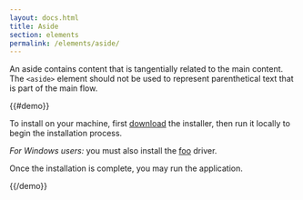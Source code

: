 ```yaml
---
layout: docs.html
title: Aside
section: elements
permalink: /elements/aside/
---
```


An aside contains content that is tangentially related to the main content. The `<aside>` element should not be used to represent parenthetical text that is part of the main flow.

{{#demo}}
<p>To install on your machine, first <a href="#">download</a> the installer, then run it locally to begin the installation process.</p>
<aside class="pe-aside"><em>For Windows users:</em> you must also install the <a href="#">foo</a> driver.</aside>
<p>Once the installation is complete, you may run the application.</p>
{{/demo}}
